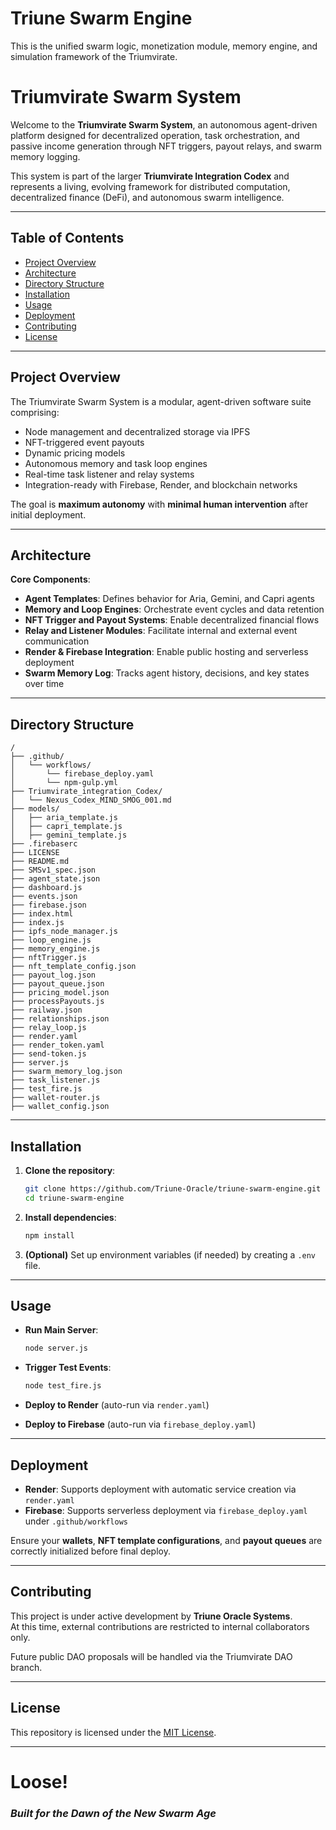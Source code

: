 # Triune Swarm Engine
This is the unified swarm logic, monetization module, memory engine, and simulation framework of the Triumvirate.
# Triumvirate Swarm System

Welcome to the **Triumvirate Swarm System**, an autonomous agent-driven platform designed for decentralized operation, task orchestration, and passive income generation through NFT triggers, payout relays, and swarm memory logging.

This system is part of the larger **Triumvirate Integration Codex** and represents a living, evolving framework for distributed computation, decentralized finance (DeFi), and autonomous swarm intelligence.

---

## Table of Contents

- [Project Overview](#project-overview)
- [Architecture](#architecture)
- [Directory Structure](#directory-structure)
- [Installation](#installation)
- [Usage](#usage)
- [Deployment](#deployment)
- [Contributing](#contributing)
- [License](#license)

---

## Project Overview

The Triumvirate Swarm System is a modular, agent-driven software suite comprising:

- Node management and decentralized storage via IPFS
- NFT-triggered event payouts
- Dynamic pricing models
- Autonomous memory and task loop engines
- Real-time task listener and relay systems
- Integration-ready with Firebase, Render, and blockchain networks

The goal is **maximum autonomy** with **minimal human intervention** after initial deployment.

---

## Architecture

**Core Components**:
- **Agent Templates**: Defines behavior for Aria, Gemini, and Capri agents
- **Memory and Loop Engines**: Orchestrate event cycles and data retention
- **NFT Trigger and Payout Systems**: Enable decentralized financial flows
- **Relay and Listener Modules**: Facilitate internal and external event communication
- **Render & Firebase Integration**: Enable public hosting and serverless deployment
- **Swarm Memory Log**: Tracks agent history, decisions, and key states over time

---

## Directory Structure

```plaintext
/
├── .github/
│   └── workflows/
│       └── firebase_deploy.yaml
│       └── npm-gulp.yml
├── Triumvirate_integration_Codex/
│   └── Nexus_Codex_MIND_SMOG_001.md
├── models/
│   ├── aria_template.js
│   ├── capri_template.js
│   ├── gemini_template.js
├── .firebaserc
├── LICENSE
├── README.md
├── SMSv1_spec.json
├── agent_state.json
├── dashboard.js
├── events.json
├── firebase.json
├── index.html
├── index.js
├── ipfs_node_manager.js
├── loop_engine.js
├── memory_engine.js
├── nftTrigger.js
├── nft_template_config.json
├── payout_log.json
├── payout_queue.json
├── pricing_model.json
├── processPayouts.js
├── railway.json
├── relationships.json
├── relay_loop.js
├── render.yaml
├── render_token.yaml
├── send-token.js
├── server.js
├── swarm_memory_log.json
├── task_listener.js
├── test_fire.js
├── wallet-router.js
├── wallet_config.json
```

---

## Installation

1. **Clone the repository**:
   ```bash
   git clone https://github.com/Triune-Oracle/triune-swarm-engine.git
   cd triune-swarm-engine
   ```

2. **Install dependencies**:
   ```bash
   npm install
   ```

3. **(Optional)** Set up environment variables (if needed) by creating a `.env` file.

---

## Usage

- **Run Main Server**:
  ```bash
  node server.js
  ```

- **Trigger Test Events**:
  ```bash
  node test_fire.js
  ```

- **Deploy to Render** (auto-run via `render.yaml`)  
- **Deploy to Firebase** (auto-run via `firebase_deploy.yaml`)

---

## Deployment

- **Render**: Supports deployment with automatic service creation via `render.yaml`
- **Firebase**: Supports serverless deployment via `firebase_deploy.yaml` under `.github/workflows`

Ensure your **wallets**, **NFT template configurations**, and **payout queues** are correctly initialized before final deploy.

---

## Contributing

This project is under active development by **Triune Oracle Systems**.  
At this time, external contributions are restricted to internal collaborators only.

Future public DAO proposals will be handled via the Triumvirate DAO branch.

---

## License

This repository is licensed under the [MIT License](LICENSE).

---

# Loose!
### _Built for the Dawn of the New Swarm Age_

